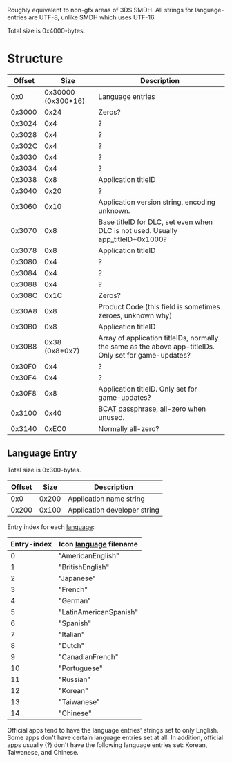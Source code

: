 Roughly equivalent to non-gfx areas of 3DS SMDH. All strings for
language-entries are UTF-8, unlike SMDH which uses UTF-16.

Total size is
0x4000-bytes.

# Structure

| Offset | Size                | Description                                                                                            |
| ------ | ------------------- | ------------------------------------------------------------------------------------------------------ |
| 0x0    | 0x30000 (0x300\*16) | Language entries                                                                                       |
| 0x3000 | 0x24                | Zeros?                                                                                                 |
| 0x3024 | 0x4                 | ?                                                                                                      |
| 0x3028 | 0x4                 | ?                                                                                                      |
| 0x302C | 0x4                 | ?                                                                                                      |
| 0x3030 | 0x4                 | ?                                                                                                      |
| 0x3034 | 0x4                 | ?                                                                                                      |
| 0x3038 | 0x8                 | Application titleID                                                                                    |
| 0x3040 | 0x20                | ?                                                                                                      |
| 0x3060 | 0x10                | Application version string, encoding unknown.                                                          |
| 0x3070 | 0x8                 | Base titleID for DLC, set even when DLC is not used. Usually app\_titleID+0x1000?                      |
| 0x3078 | 0x8                 | Application titleID                                                                                    |
| 0x3080 | 0x4                 | ?                                                                                                      |
| 0x3084 | 0x4                 | ?                                                                                                      |
| 0x3088 | 0x4                 | ?                                                                                                      |
| 0x308C | 0x1C                | Zeros?                                                                                                 |
| 0x30A8 | 0x8                 | Product Code (this field is sometimes zeroes, unknown why)                                             |
| 0x30B0 | 0x8                 | Application titleID                                                                                    |
| 0x30B8 | 0x38 (0x8\*0x7)     | Array of application titleIDs, normally the same as the above app-titleIDs. Only set for game-updates? |
| 0x30F0 | 0x4                 | ?                                                                                                      |
| 0x30F4 | 0x4                 | ?                                                                                                      |
| 0x30F8 | 0x8                 | Application titleID. Only set for game-updates?                                                        |
| 0x3100 | 0x40                | [BCAT](BCAT%20Content%20Container.md "wikilink") passphrase, all-zero when unused.                     |
| 0x3140 | 0xEC0               | Normally all-zero?                                                                                     |

## Language Entry

Total size is 0x300-bytes.

| Offset | Size  | Description                  |
| ------ | ----- | ---------------------------- |
| 0x0    | 0x200 | Application name string      |
| 0x200  | 0x100 | Application developer string |

Entry index for each
[language](Settings%20services#LanguageCode.md##LanguageCode "wikilink"):

| Entry-index | Icon [language](NCA%20Content%20FS#FS-type3.md##FS-type3 "wikilink") filename |
| ----------- | ----------------------------------------------------------------------------- |
| 0           | "AmericanEnglish"                                                             |
| 1           | "BritishEnglish"                                                              |
| 2           | "Japanese"                                                                    |
| 3           | "French"                                                                      |
| 4           | "German"                                                                      |
| 5           | "LatinAmericanSpanish"                                                        |
| 6           | "Spanish"                                                                     |
| 7           | "Italian"                                                                     |
| 8           | "Dutch"                                                                       |
| 9           | "CanadianFrench"                                                              |
| 10          | "Portuguese"                                                                  |
| 11          | "Russian"                                                                     |
| 12          | "Korean"                                                                      |
| 13          | "Taiwanese"                                                                   |
| 14          | "Chinese"                                                                     |

Official apps tend to have the language entries' strings set to only
English. Some apps don't have certain language entries set at all. In
addition, official apps usually (?) don't have the following language
entries set: Korean, Taiwanese, and Chinese.

